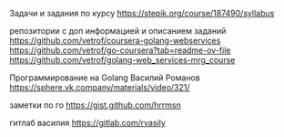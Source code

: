 
Задачи и задания по курсу https://stepik.org/course/187490/syllabus

репозитории с доп информацией и описанием заданий
https://github.com/vetrof/coursera-golang-webservices
https://github.com/vetrof/go-coursera?tab=readme-ov-file
https://github.com/vetrof/golang-web_services-mrg_course

Программирование на Golang Василий Романов
https://sphere.vk.company/materials/video/321/

заметки по го
https://gist.github.com/hrrmsn

гитлаб василия
https://gitlab.com/rvasily